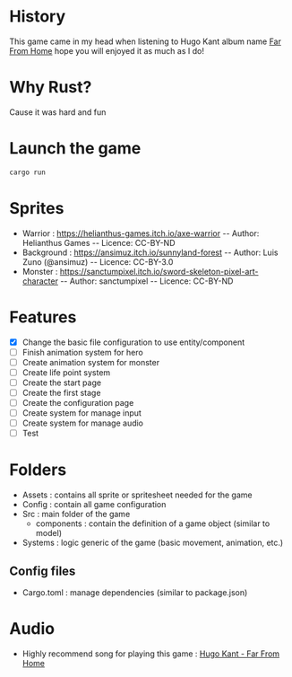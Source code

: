 # History

This game came in my head when listening to Hugo Kant album name [Far From Home](https://www.youtube.com/watch?v=2_aRBPJekjw&t=3048s&ab_channel=SevenBeatsMusic "Hugo Kant - Far From Home")
 hope you will enjoyed it as much as I do!

# Why Rust?

Cause it was hard and fun 

# Launch the game

```rust
cargo run
```

# Sprites

- Warrior : https://helianthus-games.itch.io/axe-warrior
        -- Author: Helianthus Games
        -- Licence: CC-BY-ND
- Background : https://ansimuz.itch.io/sunnyland-forest
        -- Author: Luis Zuno (@ansimuz)
        -- Licence: CC-BY-3.0
- Monster : https://sanctumpixel.itch.io/sword-skeleton-pixel-art-character
        -- Author: sanctumpixel
        -- Licence: CC-BY-ND

# Features

- [x] Change the basic file configuration to use entity/component
- [ ] Finish animation system for hero
- [ ] Create animation system for monster
- [ ] Create life point system
- [ ] Create the start page
- [ ] Create the first stage
- [ ] Create the configuration page
- [ ] Create system for manage input
- [ ] Create system for manage audio
- [ ] Test

# Folders

- Assets : contains all sprite or spritesheet needed for the game
- Config : contain all game configuration
- Src : main folder of the game
    - components : contain the definition of a game object (similar to model)
- Systems : logic generic of the game (basic movement, animation, etc.)

## Config files

- Cargo.toml : manage dependencies (similar to package.json)

# Audio

- Highly recommend song for playing this game : [Hugo Kant - Far From Home](https://www.youtube.com/watch?v=2_aRBPJekjw&t=3048s&ab_channel=SevenBeatsMusic "Hugo Kant - Far From Home")

